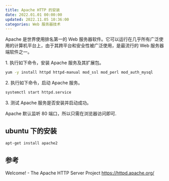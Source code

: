 ```yaml
---
title: Apache HTTP 的安装
date: 2022.01.01 00:00:00
updated: 2022.11.05 10:36:00
categories: Web 服务器技术
---
```






Apache 是世界使用排名第一的 Web 服务器软件。它可以运行在几乎所有广泛使用的计算机平台上，由于其跨平台和安全性被广泛使用，是最流行的 Web 服务器端软件之一。

1\. 执行如下命令，安装 Apache 服务及其扩展包。

```sh
yum -y install httpd httpd-manual mod_ssl mod_perl mod_auth_mysql
```

2\. 执行如下命令，启动 Apache 服务。

```sh
systemctl start httpd.service
```

3\. 测试 Apache 服务是否安装并启动成功。

Apache 默认监听 80 端口，所以只需在浏览器访问即可.

## ubuntu 下的安装

```sh
apt-get install apache2
```

## 参考

Welcome! - The Apache HTTP Server Project
<https://httpd.apache.org/>
